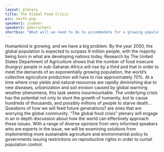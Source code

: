```yaml
---
layout: plenary
title: The Global Food Crisis
pic: earth.png
speaker1: jsumner
speaker2: pdesrochers
shortbio: "What will we need to do to accommodate for a growing population on a planet with diminishing resources? GMO’s? New technology? Better policy?"
---
```


Humankind is growing, and we have a big problem. By the year 2050, the global population is expected to surpass 9 million people, with the majority being born in what are developing nations today.  Research by The United States Department of Agriculture shows that the number of food insecure (hungry) people in sub-Saharan Africa will rise by a third and that in order to meet the demands of an exponentially growing population, the world’s collective agriculture production will have to rise approximately 70%. At a time where crop yields and natural resources are rapidly diminishing due to new diseases, urbanization and soil erosion caused by global warming weather phenomena, this task seems insurmountable. The underlying crisis has the potential not only to stunt the growth of humanity, but to cause hundreds of thousands, and possibly millions of people to starve death… Questions of how we will feed future generations? are ones that are worrying the global community. “The global food crisis” plenary will engage in an in depth discussion about how the world can effectively approach these issues. With a range of diverse opinions from very informed speakers who are experts in the issue, we will be examining  solutions from implementing more sustainable agriculture and environmental policy to governments issuing restrictions on reproductive rights in order to curtail population control.
